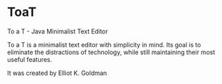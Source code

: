 # ToaT
To a T - Java Minimalist Text Editor

To a T is a minimalist text editor with simplicity in mind. Its goal is to eliminate the distractions of technology, while still maintaining their most useful features.

It was created by Elliot K. Goldman
